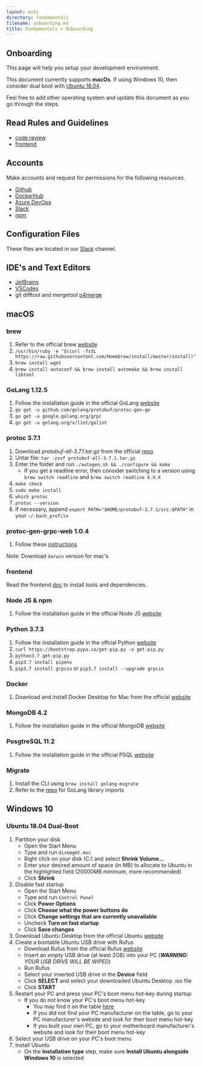 ```yaml
---
layout: wiki
directory: fundamentals
filename: onboarding.md
title: Fundamentals > Onboarding
---
```

## Onboarding
This page will help you setup your development environment.

This document currently supports **macOs**. 
If using Windows 10, then consider dual boot with [Ubuntu 18.04](https://hwsc-org.github.io/wikis/fundamentals/onboarding.html#ubuntu-1804-dual-boot).

Feel free to add other operating system and update this document as you go through the steps.

## Read Rules and Guidelines
- [code review](https://hwsc-org.github.io/wikis/fundamentals/code-review.html)
- [frontend](https://hwsc-org.github.io/wikis/frontend-svc/general.html)

## Accounts
Make accounts and request for permissions for the following resources.
- [Github](https://github.com/hwsc-org)
- [DockerHub](https://hub.docker.com/u/hwsc)
- [Azure DevOps](https://dev.azure.com/hwsc-org)
- [Slack](https://hwsc.slack.com)
- [npm](https://www.npmjs.com/~hwss2018)

## Configuration Files
These files are located in our [Slack](https://hwsc.slack.com) channel.

## IDE's and Text Editors
- [JetBrains](https://www.jetbrains.com/)
- [VSCodes](https://code.visualstudio.com/)
- git difftool and mergetool [p4merge](https://www.perforce.com/products/helix-core-apps/merge-diff-tool-p4merge)

## macOS
### brew
1. Refer to the official brew [website](https://brew.sh/)
2. `/usr/bin/ruby -e "$(curl -fsSL https://raw.githubusercontent.com/Homebrew/install/master/install)"`
3. `brew install wget`
4. `brew install autoconf && brew install automake && brew install libtool`

### GoLang 1.12.5
1. Follow the installation guide in the official GoLang [website](https://golang.org/doc/install)
2. `go get -u github.com/golang/protobuf/protoc-gen-go`
3. `go get -u google.golang.org/grpc`
4. `go get -u golang.org/x/lint/golint`

### protoc 3.7.1
1. Download *protobuf-all-3.7.1.tar.gz* from the official [repo](https://github.com/protocolbuffers/protobuf/releases)
2. Untar file: `tar -zxvf protobuf-all-3.7.1.tar.gz`
3. Enter the folder and run `./autogen.sh && ./configure && make`
    - If you get a readline error, then consider switching to a version using `brew switch readline` and `brew switch readline X.X.X`
4. `make check`
5. `sudo make install`
6. `which protoc`
7. `protoc --version`
8. If necessary, append `export PATH="$HOME/protobuf-3.7.1/src:$PATH"` in your `~/.bash_profile`

### protoc-gen-grpc-web 1.0.4
1. Follow these [instructions](https://github.com/grpc/grpc-web#code-generator-plugin)

Note: Download `darwin` version for mac's

### frontend
Read the frontend [doc](https://github.com/hwsc-org/hwsc-frontend/blob/master/README.md) to install tools and dependencies.

### Node JS & npm 
1. Follow the installation guide in the official Node JS [website](https://nodejs.org/en/download/current/)

### Python 3.7.3
1. Follow the installation guide in the offcial Python [website](https://www.python.org/downloads/)
2. `curl https://bootstrap.pypa.io/get-pip.py -o get-pip.py`
3. `python3.7 get-pip.py`
4. `pip3.7 install pipenv`
5. `pip3.7 install grpcio` or `pip3.7 install --upgrade grpcio`

### Docker
1. Download and install Docker Desktop for Mac from the official [website](https://hub.docker.com/editions/community/docker-ce-desktop-mac)

### MongoDB 4.2
1. Follow the installation guide in the official MongoDB [website](https://docs.mongodb.com/master/tutorial/install-mongodb-on-os-x/)

### PosgtreSQL 11.2
1. Follow the installation guide in the official PSQL [website](https://postgresapp.com/downloads.html)

### Migrate
1. Install the CLI using `brew install golang-migrate`
2. Refer to the [repo](https://github.com/golang-migrate/migrate#use-in-your-go-project) for GoLang library imports

## Windows 10
### Ubuntu 18.04 Dual-Boot
1. Partition your disk
    - Open the Start Menu
    - Type and run `diskmgmt.msc`
    - Right click on your disk (C:) and select **Shrink Volume...**
    - Enter your desired amount of space (in MB) to allocate to Ubuntu in the highlighted field (20000MB minimum, more recommended)
    - Click **Shrink**
2. Disable fast startup
    - Open the Start Menu
    - Type and run `Control Panel`
    - Click **Power Options**
    - Click **Choose what the power buttons do**
    - Click **Change settings that are currently unavailable**
    - Uncheck **Turn on fast startup**
    - Click **Save changes**
3. Download Ubuntu Desktop from the official Ubuntu [website](https://www.ubuntu.com/download/desktop)
4. Create a bootable Ubuntu USB drive with Rufus
    - Download Rufus from the official Rufus [website](https://rufus.ie/)
    - Insert an *empty* USB drive (at least 2GB) into your PC (***WARNING:*** *YOUR USB DRIVE WILL BE WIPED*)
    - Run Rufus
    - Select your inserted USB drive in the **Device** field
    - Click **SELECT** and select your downloaded Ubuntu Desktop .iso file
    - Click **START**
5. Restart your PC and press your PC's boot menu hot-key during startup
    - If you do not know your PC's boot menu hot-key
        - You may find it on the table [here](https://www.disk-image.com/faq-bootmenu.htm)
        - If you did not find your PC manufacturer on the table, go to your PC manufacturer's website and look for their boot menu hot-key
        - If you built your own PC, go to your motherboard manufacturer's website and look for their boot menu hot-key
6. Select your USB drive on your PC's boot menu
7. Install Ubuntu
    - On the **Installation type** step, make sure **Install Ubuntu alongside Windows 10** is selected
